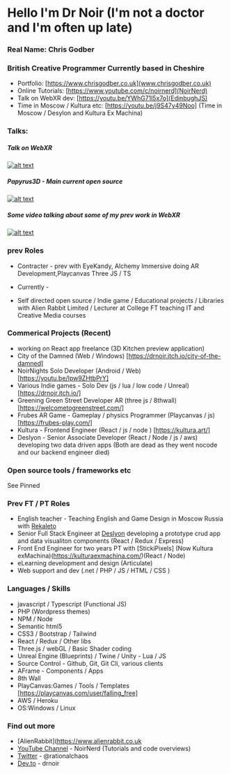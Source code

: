 #  Hello I'm Dr Noir (I'm not a doctor and I'm often up late)

### Real Name: Chris Godber
### British Creative Programmer Currently based in Cheshire
- Portfolio: [https://www.chrisgodber.co.uk](www.chrisgodber.co.uk)
- Online Tutorials: [https://www.youtube.com/c/noirnerd](NoirNerd)
- Talk on WebXR dev: [https://youtu.be/YWhG71l5x7o](EdinbughJS)
- Time in Moscow / Kultura etc: [https://youtu.be/j9S47y49Noo] (Time in Moscow / Desylon and Kultura Ex Machina)

### Talks:
##### Talk on WebXR

[![alt text](https://img.youtube.com/vi/YWhG71l5x7o/0.jpg)](https://youtu.be/YWhG71l5x7o)

##### Papyrus3D - Main current open source 

[![alt text](https://img.youtube.com/vi/mseV_VOZbCo/0.jpg)](https://youtu.be/mseV_VOZbCo)

##### Some video talking about some of my prev work in WebXR
[![alt text](https://img.youtube.com/vi/pvP_JIpAjnE/0.jpg)](https://youtu.be/pvP_JIpAjnE)


### prev Roles 
* Contracter - prev with EyeKandy, Alchemy Immersive doing AR Development,Playcanvas Three JS / TS

* Currently - 
* Self directed open source / Indie game / Educational projects / Libraries with Alien Rabbit Limited / Lecturer at College FT teaching IT and Creative Media courses

### Commerical Projects (Recent)
* working on React app freelance (3D Kitchen preview application)
* City of the Damned (Web / Windows) [https://drnoir.itch.io/city-of-the-damned]
* NoirNights Solo Developer (Android / Web) [https://youtu.be/Ipw9ZHtbPrY]
* Various Indie games - Solo Dev (js / lua / low code / Unreal) [https://drnoir.itch.io/]
* Greening Green Street Developer AR (three js / 8thwall) [https://welcometogreenstreet.com/]
* Frubes AR Game - Gameplay / physics Programmer (Playcanvas / js) [https://frubes-play.com/]
* Kultura - Frontend Engineer (React / js / node ) [https://kultura.art/]
* Deslyon - Senior Associate Developer (React / Node / js / aws) developing two data driven apps (Both are dead as they went nocode and our backend engineer died) 

### Open source tools / frameworks etc
See Pinned

### Prev FT / PT Roles
* English teacher - Teaching English and Game Design in Moscow Russia with [Rekaleto](http://rekaleto.ru/o-kompanii/)
* Senior Full Stack Engineer at [Deslyon](https://deslyon.com/) developing a prototype crud app and data visualiton components (React / Redux / Express)
* Front End Engineer for two years PT with [StickiPixels] (Now Kultura exMachina)(https://kulturaexmachina.com/)(React / Node)
* eLearning development and design (Articulate)
* Web support and dev (.net / PHP / JS / HTML / CSS )

### Languages / Skills
* javascript / Typescript (Functional JS)
* PHP (Wordpress themes)
* NPM / Node
* Semantic html5
* CSS3  / Bootstrap / Tailwind
* React / Redux / Other libs 
* Three.js / webGL / Basic Shader coding 
* Unreal Engine (Blueprints) / Twine / Unity - Lua / JS
* Source Control - Github, Git, Git Cli, various clients
* AFrame - Components / Apps
* 8th Wall
* PlayCanvas:Games / Tools / Templates [https://playcanvas.com/user/falling_free]
* AWS / Heroku 
* OS:Windows / Linux 

### Find out more
* [AlienRabbit](https://www.alienrabbit.co.uk
* [YouTube Channel](https://www.youtube.com/channel/UCdwx6HHyPoDTtL9iq1-sI3A) - NoirNerd (Tutorials and code overviews)
* [Twitter](https://twitter.com/Rationalchaos)  - @rationalchaos
* [Dev.to](https://dev.to/drnoir) - drnoir
